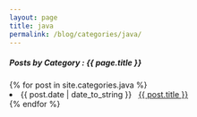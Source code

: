 ```yaml
---
layout: page
title: java
permalink: /blog/categories/java/
---
```


<h5> Posts by Category : {{ page.title }} </h5>

<div class="card">
{% for post in site.categories.java %}
 <li class="category-posts"><span>{{ post.date | date_to_string }}</span> &nbsp; <a href="{{ post.url }}">{{ post.title }}</a></li>
{% endfor %}
</div>